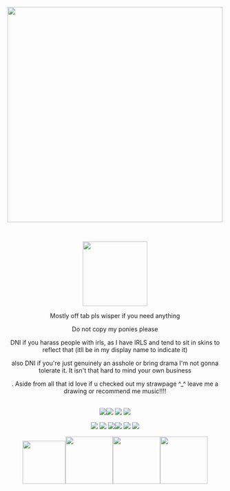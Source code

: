 
<p align="center"><img src=https://i.pinimg.com/736x/75/cc/dc/75ccdc6022f4a35678bddfff27fc1740.jpg width="500"></p>
   <br>

<p align="center"> <img src=https://64.media.tumblr.com/696ef6334a063a10bd22a5d4baff5958/63da05d1e4bb18c7-c5/s250x400/ea2890d1631313b10b18c10517699bd93f1a8f59.gifv width="150">
  <p align ="center"> Mostly off tab pls wisper if you need anything <br>
 <p align="center">Do not copy my ponies please

 <p align="center">DNI if you harass people with irls, as I have IRLS and tend to sit in skins to reflect that (itll be in my display name to indicate it)
 <p align="center">also DNI if you're just genuinely an asshole or bring drama I'm not gonna tolerate it. It isn't that hard to mind your own business
 <p align="center">. Aside from all that id love if u checked out my strawpage ^_^ leave me a drawing or recommend me music!!!!<br><br>
 <p align="center"> <img src=https://64.media.tumblr.com/59b98f924cb2d0dfa66a8dfe507de6cb/1178485fdfbcc34b-75/s250x400/2f3df3ddce2fecbf423e5c024ca6b2ef26cbc8c1.gifv><img src=https://64.media.tumblr.com/6e426e4aedde0370fdae1eeb114d4544/70882ed59854440f-80/s250x400/9fab4d97e8ccb2f9332e0874a0e52fbda5d4f5de.gifv> <img src=https://vinnyvistazo.com/img/blinkies/standard/in_the_dungeon_1.gif> <img src=https://64.media.tumblr.com/54f8910fef7ab1a8753f880fa1b913e6/42540ca2670d96d0-67/s250x400/7f40d284aec41c30fb22fd7d59bdf3ddfa1fb1c5.gifv>
  
  
<p align="center"> <img src=https://64.media.tumblr.com/285fe4860371b0e42a821c73f7d2bd79/dfdc84d3fcb33f75-7f/s100x200/ee825cba473abcbae4c62b1a67d19138cdaa9e00.gif> <img src=https://64.media.tumblr.com/93cee0a3056c04e3f3a1d7901cebc52f/8d4d21770b733536-1e/s100x200/75165f3ea0f62a3c027e0838d544dfed9529f5e4.gifv>  <img src=https://64.media.tumblr.com/dac6ddc73c89d03a9460e7bee162228a/4abfc433c971c864-b8/s100x200/698e2fe2c37f3146cfae93cf9e3fc5f96edea2eb.pnj><img src=https://64.media.tumblr.com/430d435753ccace09026039812af8fbc/ddc152db53a5e4a2-49/s100x200/6239d213cbd5df672b208405340dc06eb6535161.gifv> <img src=https://64.media.tumblr.com/d89774fffd0adb931a9ee97389383d35/f2652fcacc69658b-56/s100x200/b7496b8909236e181f66f6bf9d57481604788d7e.pnj> <img src=https://64.media.tumblr.com/4d0dddabc214697330f30576da23bc4b/687e8fd4ed81580e-d8/s100x200/ffefc295f2aaafe218f89ce610dbc7faf2c0951d.pnj>


<p align="center"><img src=https://i.pinimg.com/474x/2f/9e/31/2f9e319b0feeb392cd5d57f006b1c358.jpg width="100"><img src=https://64.media.tumblr.com/58fa86c8207c113307968b400d7b2668/c70932fce588c2e5-e9/s100x200/8a6977391e69ef8cf067621867cc12cdcc0cb792.gifv width="110"><img src=https://64.media.tumblr.com/96a5cb9c779fdcb3dc659a54ffeedd37/24852f49d3a91228-b5/s100x200/b8d71be6dd7f44ac69e5f477740cc2e65361cb20.gifv width="110"><img src=https://64.media.tumblr.com/6ddf7075bb879fc19cf9ce83d63dffff/6d7dbe3e1a02d156-72/s100x200/2b1e8f0dd18595f588542969bc6e36f9618459c1.gifv width="110">
 <br><br>
